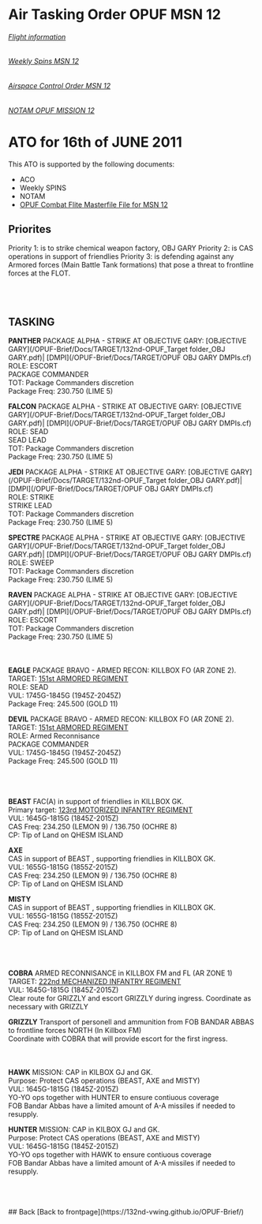 # Air Tasking Order OPUF MSN 12


###### [Flight information](/OPUF-Brief/Docs/Flights.html)
###### [Weekly Spins MSN 12](/OPUF-Brief/Docs/SPINS_12.html)
###### [Airspace Control Order MSN 12](/OPUF-Brief/Docs/ACO/ACO_12.html)
###### [NOTAM OPUF MISSION 12](/OPUF-Brief/Docs/NOTAM/NOTAM_12.html)

# ATO for 16th of JUNE 2011
This ATO is supported by the following documents: <br>
* ACO
* Weekly SPINS
* NOTAM
* [OPUF Combat Flite Masterfile File for MSN 12](/OPUF-Brief/Combatflite/OPUF_MSN_12.cf)


## Priorites
Priority 1: is to strike chemical weapon factory, OBJ GARY
Priority 2: is CAS operations in support of friendlies
Priority 3: is defending against any Armored forces (Main Battle Tank formations) that pose a threat to frontline forces at the FLOT.


<br>
<br>

## TASKING 

**PANTHER**
PACKAGE ALPHA - STRIKE AT OBJECTIVE GARY: [OBJECTIVE GARY](/OPUF-Brief/Docs/TARGET/132nd-OPUF_Target folder_OBJ GARY.pdf)| [DMPI](/OPUF-Brief/Docs/TARGET/OPUF OBJ GARY DMPIs.cf) <br>
ROLE: ESCORT<br>
PACKAGE COMMANDER<br>
TOT: Package Commanders discretion<br>
Package Freq: 230.750 (LIME 5)<br>

**FALCON**
PACKAGE ALPHA - STRIKE AT OBJECTIVE GARY: [OBJECTIVE GARY](/OPUF-Brief/Docs/TARGET/132nd-OPUF_Target folder_OBJ GARY.pdf)| [DMPI](/OPUF-Brief/Docs/TARGET/OPUF OBJ GARY DMPIs.cf)<br>
ROLE: SEAD<br>
SEAD LEAD<br>
TOT: Package Commanders discretion<br>
Package Freq: 230.750 (LIME 5)<br>

**JEDI**
PACKAGE ALPHA - STRIKE AT OBJECTIVE GARY: [OBJECTIVE GARY](/OPUF-Brief/Docs/TARGET/132nd-OPUF_Target folder_OBJ GARY.pdf)| [DMPI](/OPUF-Brief/Docs/TARGET/OPUF OBJ GARY DMPIs.cf)<br>
ROLE: STRIKE<br>
STRIKE LEAD<br>
TOT: Package Commanders discretion<br>
Package Freq: 230.750 (LIME 5)<br>

**SPECTRE**
PACKAGE ALPHA - STRIKE AT OBJECTIVE GARY: [OBJECTIVE GARY](/OPUF-Brief/Docs/TARGET/132nd-OPUF_Target folder_OBJ GARY.pdf)| [DMPI](/OPUF-Brief/Docs/TARGET/OPUF OBJ GARY DMPIs.cf)<br>
ROLE: SWEEP<br>
TOT: Package Commanders discretion<br>
Package Freq: 230.750 (LIME 5)<br>

**RAVEN**
PACKAGE ALPHA - STRIKE AT OBJECTIVE GARY: [OBJECTIVE GARY](/OPUF-Brief/Docs/TARGET/132nd-OPUF_Target folder_OBJ GARY.pdf)| [DMPI](/OPUF-Brief/Docs/TARGET/OPUF OBJ GARY DMPIs.cf)<br>
ROLE: ESCORT<br>
TOT: Package Commanders discretion<br>
Package Freq: 230.750 (LIME 5)<br>
<br>
<br>
<br>
**EAGLE**
PACKAGE BRAVO - ARMED RECON: KILLBOX FO (AR ZONE 2). TARGET: [151st ARMORED REGIMENT](/OPUF-Brief/Docs/Enemy/151ST_MBT_REGT.html)<br>
ROLE: SEAD<br>
VUL: 1745G-1845G (1945Z-2045Z)<br>
Package Freq: 245.500 (GOLD 11)<br>

**DEVIL**
PACKAGE BRAVO - ARMED RECON: KILLBOX FO (AR ZONE 2). TARGET: [151st ARMORED REGIMENT](/OPUF-Brief/Docs/Enemy/151ST_MBT_REGT.html)<br>
ROLE: Armed Reconnisance<br>
PACKAGE COMMANDER<br>
VUL: 1745G-1845G (1945Z-2045Z)<br>
Package Freq: 245.500 (GOLD 11)<br>
<br>
<br>
<br>

**BEAST**
FAC(A) in support of friendlies in KILLBOX GK.<br>
Primary target: [123rd MOTORIZED INFANTRY REGIMENT](/OPUF-Brief/Docs/Enemy/123RD_APC_REGT.html)<br>
VUL: 1645G-1815G (1845Z-2015Z)<br>
CAS Freq:  234.250 (LEMON 9)  /  136.750 (OCHRE 8)  <br>
CP: Tip of Land on QHESM ISLAND<br>

**AXE**  
CAS in support of BEAST , supporting friendlies in KILLBOX GK.<br>
VUL: 1655G-1815G (1855Z-2015Z)<br>
CAS Freq:  234.250 (LEMON 9)  /  136.750 (OCHRE 8)  <br>
CP: Tip of Land on QHESM ISLAND<br>

**MISTY**  
CAS in support of BEAST , supporting friendlies in KILLBOX GK.<br>
VUL: 1655G-1815G (1855Z-2015Z)<br>
CAS Freq:  234.250 (LEMON 9)  /  136.750 (OCHRE 8) <br> 
CP: Tip of Land on QHESM ISLAND<br>
<br>
<br>
<br>

**COBRA**
ARMED RECONNISANCE in KILLBOX FM and FL (AR ZONE 1)<br>
TARGET: [222nd MECHANIZED INFANTRY REGIMENT](/OPUF-Brief/Docs/Enemy/222ND_IFV_REGT.html)<br>
VUL: 1645G-1815G (1845Z-2015Z)<br>
Clear route for GRIZZLY and escort GRIZZLY during ingress. Coordinate as necessary with GRIZZLY<br>



**GRIZZLY**
Transport of personell and ammunition from FOB BANDAR ABBAS to frontline forces NORTH (In Killbox FM)<br>
Coordinate with COBRA that will provide escort for the first ingress.<br>
<br>
<br>
<br>
**HAWK**
MISSION: CAP in KILBOX GJ and GK.<br> 
Purpose: Protect CAS operations (BEAST, AXE and MISTY)<br>
VUL: 1645G-1815G (1845Z-2015Z)<br>
YO-YO ops together with HUNTER to ensure contiuous coverage<br>
FOB Bandar Abbas have a limited amount of A-A missiles if needed to resupply.<br>


**HUNTER**
MISSION: CAP in KILBOX GJ and GK. <br>
Purpose: Protect CAS operations (BEAST, AXE and MISTY)<br>
VUL: 1645G-1815G (1845Z-2015Z)<br>
YO-YO ops together with HAWK to ensure contiuous coverage<br>
FOB Bandar Abbas have a limited amount of A-A missiles if needed to resupply.<br>

<br>
<br>
<br>
## Back
[Back to frontpage](https://132nd-vwing.github.io/OPUF-Brief/)